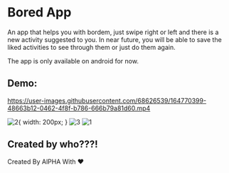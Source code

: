 
# Bored App

An app that helps you with bordem, just swipe right or left and there is a new activity suggested to you.
In near future, you will be able to save the liked activities to see through them or just do them again.

The app is only available on android for now.
## Demo:

https://user-images.githubusercontent.com/68626539/164770399-48663b12-0462-4f8f-b786-666b79a81d60.mp4

![2](https://user-images.githubusercontent.com/68626539/164770429-66ea7886-2aa3-49ec-8d77-e5d8eb1fa12a.jpg){ width: 200px; }
![3](https://user-images.githubusercontent.com/68626539/164770430-86ee777d-2f87-44c0-86ed-7cb0857aeb7f.jpg)
![1](https://user-images.githubusercontent.com/68626539/164770432-ccfc53b0-2627-4056-98c2-8de83e52fabe.jpg)



## Created by who???!

Created By AlPHA With ❤️
